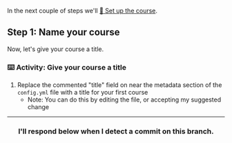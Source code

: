 In the next couple of steps we'll [:book: Set up the course](https://github.github.com/learning-lab-equipment/#/3-4-yaml?id=set-up-the-course).

## Step 1: Name your course

Now, let's give your course a title.

### :keyboard: Activity: Give your course a title

1. Replace the commented "title" field on near the metadata section of the `config.yml` file with a title for your first course
    - Note: You can do this by editing the file, or accepting my suggested change

<hr>
<h3 align="center">I'll respond below when I detect a commit on this branch.</h3>
